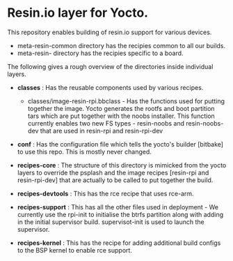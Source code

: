# Resin.io layer for Yocto.

This repository enables building of resin.io support for various devices.

* meta-resin-common directory has the recipies common to all our builds.
* meta-resin-<board> directory has the recipies specific to a board.


The following gives a rough overview of the directories inside individual layers.

* **classes** : Has the reusable components used by various recipes. 
    * classes/image-resin-rpi.bbclass - Has the functions used for putting together the image. Yocto generates the rootfs and boot partition tars which are put together with the noobs installer. This function currently enables two new FS types - resin-noobs and resin-noobs-dev that are used in resin-rpi and resin-rpi-dev

* **conf** : Has the configuration file which tells the yocto's builder [bitbake] to use this repo. This is mostly never changed.

* **recipes-core** : The structure of this directory is mimicked from the yocto layers to override the psplash and the image recipes [resin-rpi and resin-rpi-dev] that are actually to be called to put together the build.

* **recipes-devtools** : This has the rce recipe that uses rce-arm.

* **recipes-support** : This has all the other files used in deployment - We currently use the rpi-init to initialise the btrfs partition along with adding in the initial supervisor build. supervisot-init is used to launch the supervisor.

* **recipes-kernel** : This has the recipe for adding additional build configs to the BSP kernel to enable rce support.

